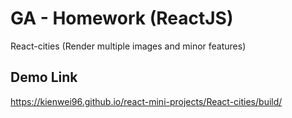 # GA - Homework (ReactJS)

React-cities (Render multiple images and minor features)

## Demo Link
https://kienwei96.github.io/react-mini-projects/React-cities/build/